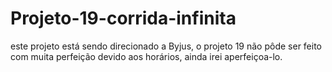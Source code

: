 # Projeto-19-corrida-infinita
este projeto está sendo direcionado a Byjus, o projeto 19 não pôde ser feito com muita perfeição devido aos horários, ainda irei aperfeiçoa-lo.
